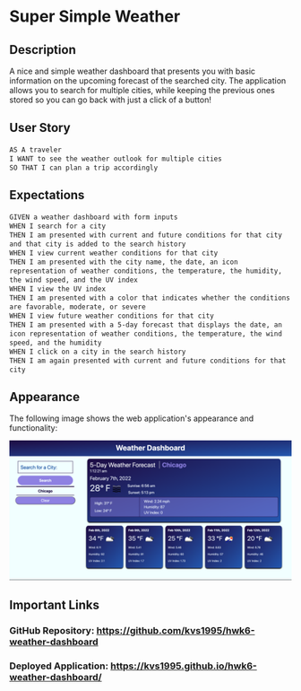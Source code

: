 # Super Simple Weather

## Description

A nice and simple weather dashboard that presents you with basic information on the upcoming forecast of the searched city. The application allows you to search for multiple cities, while keeping the previous ones stored so you can go back with just a click of a button!

## User Story

```
AS A traveler
I WANT to see the weather outlook for multiple cities
SO THAT I can plan a trip accordingly
```

## Expectations

```
GIVEN a weather dashboard with form inputs
WHEN I search for a city
THEN I am presented with current and future conditions for that city and that city is added to the search history
WHEN I view current weather conditions for that city
THEN I am presented with the city name, the date, an icon representation of weather conditions, the temperature, the humidity, the wind speed, and the UV index
WHEN I view the UV index
THEN I am presented with a color that indicates whether the conditions are favorable, moderate, or severe
WHEN I view future weather conditions for that city
THEN I am presented with a 5-day forecast that displays the date, an icon representation of weather conditions, the temperature, the wind speed, and the humidity
WHEN I click on a city in the search history
THEN I am again presented with current and future conditions for that city
```

## Appearance

The following image shows the web application's appearance and functionality:

![The weather app includes a search option, a list of cities, and a five-day forecast and current weather conditions for Atlanta.](./assets/images/screenshot.png)

## Important Links
### GitHub Repository: https://github.com/kvs1995/hwk6-weather-dashboard
### Deployed Application:  https://kvs1995.github.io/hwk6-weather-dashboard/
